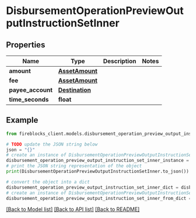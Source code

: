 # DisbursementOperationPreviewOutputInstructionSetInner


## Properties

Name | Type | Description | Notes
------------ | ------------- | ------------- | -------------
**amount** | [**AssetAmount**](AssetAmount.md) |  | 
**fee** | [**AssetAmount**](AssetAmount.md) |  | 
**payee_account** | [**Destination**](Destination.md) |  | 
**time_seconds** | **float** |  | 

## Example

```python
from fireblocks_client.models.disbursement_operation_preview_output_instruction_set_inner import DisbursementOperationPreviewOutputInstructionSetInner

# TODO update the JSON string below
json = "{}"
# create an instance of DisbursementOperationPreviewOutputInstructionSetInner from a JSON string
disbursement_operation_preview_output_instruction_set_inner_instance = DisbursementOperationPreviewOutputInstructionSetInner.from_json(json)
# print the JSON string representation of the object
print(DisbursementOperationPreviewOutputInstructionSetInner.to_json())

# convert the object into a dict
disbursement_operation_preview_output_instruction_set_inner_dict = disbursement_operation_preview_output_instruction_set_inner_instance.to_dict()
# create an instance of DisbursementOperationPreviewOutputInstructionSetInner from a dict
disbursement_operation_preview_output_instruction_set_inner_from_dict = DisbursementOperationPreviewOutputInstructionSetInner.from_dict(disbursement_operation_preview_output_instruction_set_inner_dict)
```
[[Back to Model list]](../README.md#documentation-for-models) [[Back to API list]](../README.md#documentation-for-api-endpoints) [[Back to README]](../README.md)


